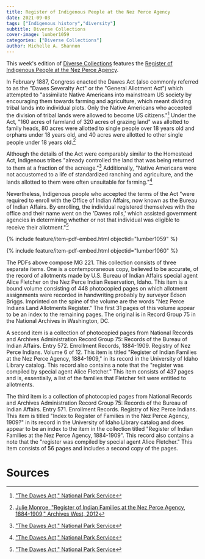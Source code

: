 ```yaml
---
title: Register of Indigenous People at the Nez Perce Agency
date: 2021-09-03
tags: ["Indigenous history","diversity"]
subtitle: Diverse Collections
cover-image: lumber1059
categories: ["Diverse Collections"]
author: Michelle A. Shannon
---
```



This week's edition of [Diverse Collections](https://harvester.lib.uidaho.edu/series/diversecollections.html) features the [Register of Indigenous People at the Nez Perce Agency](https://archiveswest.orbiscascade.org/ark:/80444/xv14474/).

In February 1887, Congress enacted the Dawes Act (also commonly referred to as the "Dawes Severalty Act" or the "General Allotment Act") which attempted to "assimilate Native Americans into mainstream US society by encouraging them towards farming and agriculture, which meant dividing tribal lands into individual plots. Only the Native Americans who accepted the division of tribal lands were allowed to become US citizens."[^1] Under the Act, "160 acres of farmland of 320 acres of grazing land" was allotted to family heads, 80 acres were allotted to single people over 18 years old and orphans under 18 years old, and 40 acres were allotted to other single people under 18 years old.[^2]

Although the details of the Act were comparably similar to the Homestead Act, Indigenous tribes "already controlled the land that was being returned to them at a fraction of the acreage."[^1] Additionally, "Native Americans were not accustomed to a life of standardized ranching and agriculture, and the lands allotted to them were often unsuitable for farming."[^1]

Nevertheless, Indigenous people who accepted the terms of the Act "were required to enroll with the Office of Indian Affairs, now known as the Bureau of Indian Affairs. By enrolling, the individual registered themselves with the office and their name went on the 'Dawes rolls,' which assisted government agencies in determining whether or not that individual was eligible to receive their allotment."[^1]

{% include feature/item-pdf-embed.html objectid="lumber1059" %}

{% include feature/item-pdf-embed.html objectid="lumber1060" %}

The PDFs above compose MG 221. This collection consists of three separate items. One is a contemporaneous copy, believed to be accurate, of the record of allotments made by U.S. Bureau of Indian Affairs special agent Alice Fletcher on the Nez Perce Indian Reservation, Idaho. This item is a bound volume consisting of 448 photocopied pages on which allotment assignments were recorded in handwriting probably by surveyor Edson Briggs. Imprinted on the spine of the volume are the words "Nez Perce Indians Land Allotments Register." The first 31 pages of this volume appear to be an index to the remaining pages. The original is in Record Group 75 in the National Archives in Washington, DC.

A second item is a collection of photocopied pages from National Records and Archives Administration Record Group 75: Records of the Bureau of Indian Affairs. Entry 572. Enrollment Records, 1884-1909. Registry of Nez Perce Indians. Volume 6 of 12. This item is titled "Register of Indian Families at the Nez Perce Agency, 1884-1909," in its record in the University of Idaho Library catalog. This record also contains a note that the "register was compiled by special agent Alice Fletcher." This item consists of 437 pages and is, essentially, a list of the families that Fletcher felt were entitled to allotments.

The third item is a collection of photocopied pages from National Records and Archives Administration Record Group 75: Records of the Bureau of Indian Affairs. Entry 571. Enrollment Records. Registry of Nez Perce Indians. This item is titled "Index to Register of Families in the Nez Perce Agency, 1909?" in its record in the University of Idaho Library catalog and does appear to be an index to the item in the collection titled "Register of Indian Families at the Nez Perce Agency, 1884-1909". This record also contains a note that the "register was compiled by special agent Alice Fletcher." This item consists of 56 pages and includes a second copy of the pages.

# Sources

[^1]: ["The Dawes Act," National Park Service](https://www.nps.gov/articles/000/dawes-act.htm)
[^2]: [Julie Monroe, "Register of Indian Families at the Nez Perce Agency, 1884-1909," Archives West, 2012](https://archiveswest.orbiscascade.org/ark:/80444/xv14474/)